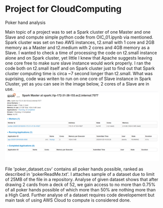 # Project for CloudComputing
Poker hand analysis

Main topic of a project was to set a Spark cluster of one Master and one Slave and compute simple python code from OIC_01.ipynb via mentioned.
Spark cluster was set on two AWS instances, t2.small with 1 core and 2GB memory as a Master and t2.medium with 2 cores and 4GB memory as a Slave.
I wanted to check a time of processing the code on t2.small instance alone and on Spark cluster, yet little I knew that Apache suggests leaving
one core free to make sure slave instance would work properly. I ran the code both on t2.small itself and on Spark cluster just to find out
that Spark cluster computing time is circa ~7 second longer than t2.small. What was suprising, code was writen to run on one core of Slave instance
in Spark Cluster, yet as you can see in the image below, 2 cores of a Slave are in use.
![](spark_cluster_01.png)


File 'poker_dataset.csv' contains all poker hands possible, ranked as described in 'pokerReadMe.txt'. I attaches sample of a dataset
due to limit of 25MB of the file in a repository. Analyse of given dataset shows that after drawing 2 cards from a deck of 52, we gain
access to no more than 0.75% of all poker hands possible of which more than 50% are nothing more than a High Card. Further analyse of
a dataset requires code developement but main task of using AWS Cloud to compute is considered done.
